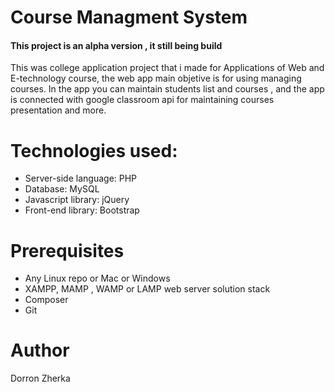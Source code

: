 # Course Managment System
#### This project is an alpha version , it still being build

This was college application project that i made for Applications of Web and E-technology course, the web app main objetive is for using managing courses. In the app you can maintain students list and courses , and the app is connected with google classroom api for maintaining courses presentation and more.

# Technologies used:

- Server-side language: PHP
- Database: MySQL
- Javascript library: jQuery
- Front-end library: Bootstrap

# Prerequisites

- Any Linux repo or Mac or Windows
- XAMPP, MAMP , WAMP or LAMP web server solution stack
- Composer
- Git

# Author

Dorron Zherka
